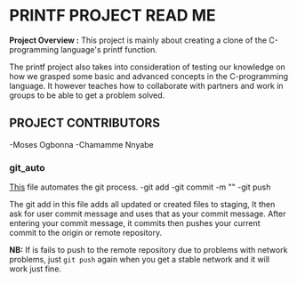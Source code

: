 # PRINTF PROJECT READ ME

**Project Overview :**
This project is mainly about creating a clone of the C-programming language's printf function.

The printf project also takes into consideration of testing our knowledge on how we grasped some basic and advanced concepts in the C-programming language.
It however teaches how to collaborate with partners and work in groups to be able to get a problem solved.

## PROJECT CONTRIBUTORS
-Moses Ogbonna
-Chamamme Nnyabe

### git_auto
[This](https://github.com/mogbonna/printf/blob/main/git_auto) file automates the git process.
-git add
-git commit -m ""
-git push

The git add in this file adds all updated or created files to staging, It then ask for user commit message and uses that as your commit message.
After entering your commit message, it commits then pushes your current commit to the origin or remote repository.

**NB:** If is fails to push to the remote repository due to problems with network problems, just `git push` again when you get a stable network and it will work just fine.
